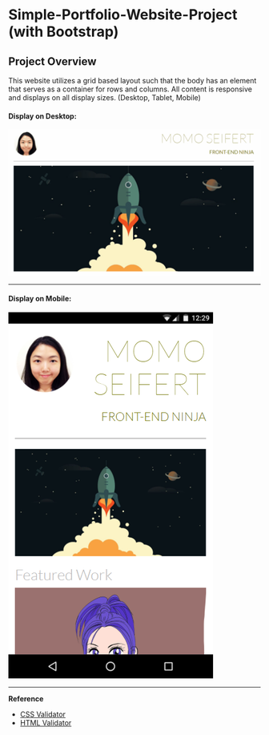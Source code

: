 # Simple-Portfolio-Website-Project (with Bootstrap)
 
## Project Overview
This website utilizes a grid based layout such that the body has an element that serves as a container for rows and columns.
All content is responsive and displays on all display sizes. (Desktop, Tablet, Mobile)

#### Display on Desktop:
![screenshot](images/browser.gif)

---
#### Display on Mobile:
![screenshot](images/screenshot3.png)

---
**Reference**
- [CSS Validator](https://jigsaw.w3.org/css-validator/#validate_by_input)
- [HTML Validator](https://validator.w3.org/#validate_by_input)
